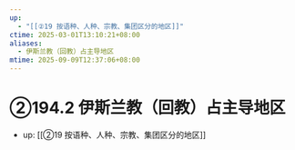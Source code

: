 ```yaml
---
up:
  - "[[②19 按语种、人种、宗教、集团区分的地区]]"
ctime: 2025-03-01T13:10:21+08:00
aliases:
  - 伊斯兰教（回教）占主导地区
mtime: 2025-09-09T12:37:06+08:00
---
```


# ②194.2 伊斯兰教（回教）占主导地区

- up: [[②19 按语种、人种、宗教、集团区分的地区]]
